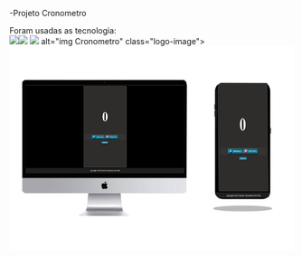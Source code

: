 -Projeto Cronometro

Foram usadas as tecnologia:
<br>
<img src="https://img.shields.io/badge/CSS-239120?&style=for-the-badge&logo=css3&logoColor=white"><img src="https://img.shields.io/badge/HTML5-E34F26?style=for-the-badge&logo=html5&logoColor=white"> <img src="https://img.shields.io/badge/JavaScript-F7DF1E?style=for-the-badge&logo=javascript&logoColor=black"> alt="img Cronometro" class="logo-image"><br>
<img src="https://raw.githubusercontent.com/Charles32-Dev/Cronometro/refs/heads/main/assets/cronometro.jpg" alt="img Cronometro" class="logo-image">
